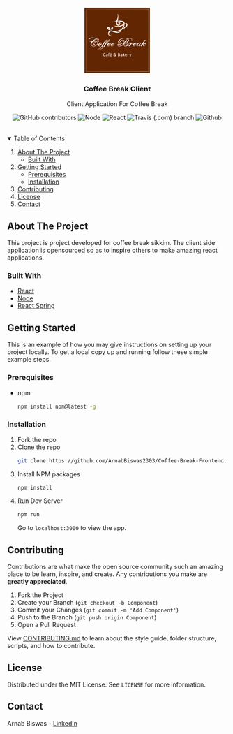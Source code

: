 <!-- PROJECT LOGO -->
<p align="center">
  <a href="https://github.com/ArnabBiswas2303/Coffee-Break-Frontend">
    <img src="assets/images/logo.svg" alt="Logo" width="150" height="150">
  </a>

  <h3 align="center">Coffee Break Client</h3>

  <p align="center">
      Client Application For Coffee Break
  </p>
</p>
<!-- BADGES -->

<p align="center">
  <img alt="GitHub contributors" src="https://img.shields.io/github/contributors/ArnabBiswas2303/Coffee-Break-Frontend?style=for-the-badge">
  <img alt="Node" src="https://img.shields.io/badge/Node-v15-brightgreen?style=for-the-badge&logo=Node.js">
  <img alt="React" src="https://img.shields.io/badge/React-v17-15f4ee?style=for-the-badge&logo=react">  
  <img alt="Travis (.com) branch" src="https://img.shields.io/travis/com/ArnabBiswas2303/Coffee-Break-Frontend/master?logo=travis&style=for-the-badge">
  <img alt="Github" src="https://img.shields.io/github/license/ArnabBiswas2303/Coffee-Break-Frontend?style=for-the-badge">  
</p>
<br />

<!-- TABLE OF CONTENTS -->
<details open="open">
  <summary>Table of Contents</summary>
  <ol>
    <li>
      <a href="#about-the-project">About The Project</a>
      <ul>
        <li><a href="#built-with">Built With</a></li>
      </ul>
    </li>
    <li>
      <a href="#getting-started">Getting Started</a>
      <ul>
        <li><a href="#prerequisites">Prerequisites</a></li>
        <li><a href="#installation">Installation</a></li>
      </ul>
    </li>
    <li><a href="#contributing">Contributing</a></li>
    <li><a href="#license">License</a></li>
    <li><a href="#contact">Contact</a></li>
  </ol>
</details>

<!-- ABOUT THE PROJECT -->

## About The Project

This project is project developed for coffee break sikkim. The client side application is opensourced so as to inspire others to make amazing react applications.

### Built With

- [React](https://reactjs.org/)
- [Node](https://nodejs.org/en/)
- [React Spring](https://www.react-spring.io/)

<!-- GETTING STARTED -->

## Getting Started

This is an example of how you may give instructions on setting up your project locally.
To get a local copy up and running follow these simple example steps.

### Prerequisites

- npm
  ```sh
  npm install npm@latest -g
  ```

### Installation

1. Fork the repo
2. Clone the repo
   ```sh
   git clone https://github.com/ArnabBiswas2303/Coffee-Break-Frontend.git
   ```
3. Install NPM packages
   ```sh
   npm install
   ```
4. Run Dev Server
   ```sh
   npm run
   ```
   Go to `localhost:3000` to view the app.

<!-- CONTRIBUTING -->

## Contributing

Contributions are what make the open source community such an amazing place to be learn, inspire, and create. Any contributions you make are **greatly appreciated**.

1. Fork the Project
2. Create your Branch (`git checkout -b Component`)
3. Commit your Changes (`git commit -m 'Add Component'`)
4. Push to the Branch (`git push origin Component`)
5. Open a Pull Request

View [CONTRIBUTING.md](CONTRIBUTING.md) to learn about the style guide, folder structure, scripts, and how to contribute.

<!-- LICENSE -->

## License

Distributed under the MIT License. See `LICENSE` for more information.

<!-- CONTACT -->

## Contact

Arnab Biswas - [LinkedIn](https://www.linkedin.com/in/arnab-biswas-2303/)
